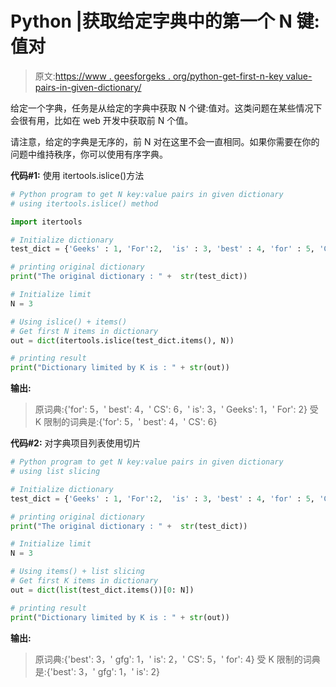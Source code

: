 # Python |获取给定字典中的第一个 N 键:值对

> 原文:[https://www . geesforgeks . org/python-get-first-n-key value-pairs-in-given-dictionary/](https://www.geeksforgeeks.org/python-get-first-n-keyvalue-pairs-in-given-dictionary/)

给定一个字典，任务是从给定的字典中获取 N 个键:值对。这类问题在某些情况下会很有用，比如在 web 开发中获取前 N 个值。

请注意，给定的字典是无序的，前 N 对在这里不会一直相同。如果你需要在你的问题中维持秩序，你可以使用有序字典。

**代码#1:** 使用 itertools.islice()方法

```py
# Python program to get N key:value pairs in given dictionary
# using itertools.islice() method

import itertools 

# Initialize dictionary
test_dict = {'Geeks' : 1, 'For':2,  'is' : 3, 'best' : 4, 'for' : 5, 'CS' : 6} 

# printing original dictionary 
print("The original dictionary : " +  str(test_dict)) 

# Initialize limit 
N = 3

# Using islice() + items() 
# Get first N items in dictionary 
out = dict(itertools.islice(test_dict.items(), N)) 

# printing result  
print("Dictionary limited by K is : " + str(out)) 
```

**输出:**

> 原词典:{'for': 5，' best': 4，' CS': 6，' is': 3，' Geeks': 1，' For': 2}
> 受 K 限制的词典是:{'for': 5，' best': 4，' CS': 6}

**代码#2:** 对字典项目列表使用切片

```py
# Python program to get N key:value pairs in given dictionary
# using list slicing

# Initialize dictionary
test_dict = {'Geeks' : 1, 'For':2,  'is' : 3, 'best' : 4, 'for' : 5, 'CS' : 6} 

# printing original dictionary 
print("The original dictionary : " +  str(test_dict)) 

# Initialize limit 
N = 3

# Using items() + list slicing 
# Get first K items in dictionary 
out = dict(list(test_dict.items())[0: N]) 

# printing result  
print("Dictionary limited by K is : " + str(out)) 
```

**输出:**

> 原词典:{'best': 3，' gfg': 1，' is': 2，' CS': 5，' for': 4}
> 受 K 限制的词典是:{'best': 3，' gfg': 1，' is': 2}